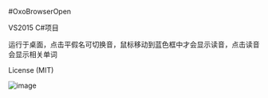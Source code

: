 #OxoBrowserOpen

VS2015 C#项目

运行于桌面，点击平假名可切换音，鼠标移动到蓝色框中才会显示读音，点击读音会显示相关单词

License (MIT)

![image](https://coding.net/u/aiqinxuancai/p/JPAIUEO/git/raw/master/img/jpaiueo.png)



